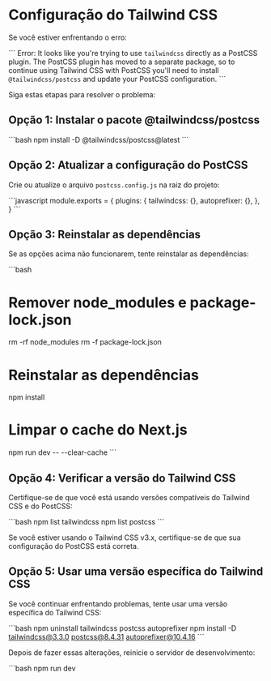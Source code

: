 # Configuração do Tailwind CSS

Se você estiver enfrentando o erro:

\`\`\`
Error: It looks like you're trying to use `tailwindcss` directly as a PostCSS plugin. The PostCSS plugin has moved to a separate package, so to continue using Tailwind CSS with PostCSS you'll need to install `@tailwindcss/postcss` and update your PostCSS configuration.
\`\`\`

Siga estas etapas para resolver o problema:

## Opção 1: Instalar o pacote @tailwindcss/postcss

\`\`\`bash
npm install -D @tailwindcss/postcss@latest
\`\`\`

## Opção 2: Atualizar a configuração do PostCSS

Crie ou atualize o arquivo `postcss.config.js` na raiz do projeto:

\`\`\`javascript
module.exports = {
  plugins: {
    tailwindcss: {},
    autoprefixer: {},
  },
}
\`\`\`

## Opção 3: Reinstalar as dependências

Se as opções acima não funcionarem, tente reinstalar as dependências:

\`\`\`bash
# Remover node_modules e package-lock.json
rm -rf node_modules
rm -f package-lock.json

# Reinstalar as dependências
npm install

# Limpar o cache do Next.js
npm run dev -- --clear-cache
\`\`\`

## Opção 4: Verificar a versão do Tailwind CSS

Certifique-se de que você está usando versões compatíveis do Tailwind CSS e do PostCSS:

\`\`\`bash
npm list tailwindcss
npm list postcss
\`\`\`

Se você estiver usando o Tailwind CSS v3.x, certifique-se de que sua configuração do PostCSS está correta.

## Opção 5: Usar uma versão específica do Tailwind CSS

Se você continuar enfrentando problemas, tente usar uma versão específica do Tailwind CSS:

\`\`\`bash
npm uninstall tailwindcss postcss autoprefixer
npm install -D tailwindcss@3.3.0 postcss@8.4.31 autoprefixer@10.4.16
\`\`\`

Depois de fazer essas alterações, reinicie o servidor de desenvolvimento:

\`\`\`bash
npm run dev
